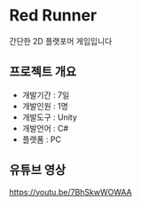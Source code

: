 # Red Runner  
간단한 2D 플랫포머 게임입니다  

## 프로젝트 개요  

+ 개발기간 : 7일  
+ 개발인원 : 1명  
+ 개발도구 : Unity  
+ 개발언어 : C#  
+ 플랫폼 : PC  

## 유튜브 영상  
<https://youtu.be/7BhSkwWOWAA>  